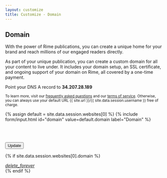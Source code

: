 ```yaml
---
layout: customize
title: Customize - Domain
---
```


<div class="mdl-card mdl-cell mdl-cell--6-col-desktop mdl-cell--1-offset-tablet mdl-cell--6-col-tablet mdl-cell--4-col-phone">
<div class="mdl-card__title">
    <h2 class="mdl-card__title-text">Domain</h2>
</div>

<div class="mdl-card__supporting-text">

<p>
    With the power of Rime publications, you can create a unique home for your brand and reach millions of our engaged readers directly.
</p>
<p>
    As part of your unique publication, you can create a custom domain for all your content to live under. It includes your domain setup, an SSL certificate, and ongoing support of your domain on Rime, all covered by a one-time payment.
</p>

<p>
    Point your DNS A record to <b>34.207.28.189</b>
</p>

<p>
    <small>To learn more, visit our <a href="/support/faq" target="_blank">frequently asked questions</a> and our <a href="/legal/terms" target="_blank">terms of service</a>. Otherwise, you can always use your default URL {{ site.url }}/{{ site.data.session.username }} free of charge.</small>
</p>

<form>

{% assign default = site.data.session.websites[0] %}
{% include form/input.html id="domain" value=default.domain label="Domain" %}

<br>
<br>
<br>

<!-- Accent-colored raised button with ripple -->
<button class="mdl-button mdl-js-button mdl-button--raised mdl-js-ripple-effect mdl-button--accent" type="submit">
    Update
</button>

</form>
</div>

{% if site.data.session.websites[0].domain %}
<div class="mdl-card__menu">
    <a id="delete_forever" href="#" class="mdl-button mdl-button--icon mdl-js-button mdl-js-ripple-effect">
        <i class="material-icons">delete_forever</i>
    </a>
</div>
{% endif %}

</div>